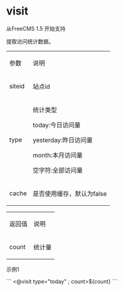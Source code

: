 # visit #

<p>
<span>从FreeCMS 1.5 开始支持</span><span></span>
</p>
<p>
<span>提取访问统计数据。</span><span></span>
</p>
<table>
<tbody>
<tr>
<td>
<p>
<span>参数</span><span></span>
</p>
</td>
<td>
<p>
<span>说明</span><span></span>
</p>
</td>
</tr>
<tr>
<td>
<p>
<span>siteid</span><span></span>
</p>
</td>
<td>
<p>
<span>站点id</span><span></span>
</p>
</td>
</tr>
<tr>
<td>
<p>
<span>type</span><span></span>
</p>
</td>
<td>
<p>
<span>统计类型</span><span></span>
</p>
<p>
<span>today:今日访问量</span><span></span>
</p>
<p>
<span>yesterday:昨日访问量</span><span></span>
</p>
<p>
<span>month:本月访问量</span><span></span>
</p>
<p>
<span>空字符:全部访问量</span><span></span>
</p>
</td>
</tr>
<tr>
<td>
<p>
<span>cache</span><span></span>
</p>
</td>
<td>
<p>
<span>是否使用缓存，默认为false</span><span></span>
</p>
</td>
</tr>
</tbody>
</table>
<p>
<span></span>
</p>
<table>
<tbody>
<tr>
<td>
<p>
<span>返回值</span><span></span>
</p>
</td>
<td>
<p>
<span>说明</span><span></span>
</p>
</td>
</tr>
<tr>
<td>
<p>
<span>count</span><span></span>
</p>
</td>
<td>
<p>
<span>统计量</span><span></span>
</p>
</td>
</tr>
</tbody>
</table>
<p>
<span></span>
</p>
<p>
<span>示例1</span><span></span>
</p>
```
<@visit type="today" ; count>${count}</@visit>
```